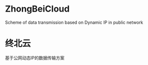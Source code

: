 # ZhongBeiCloud
Scheme of data transmission based on Dynamic IP in public network
# 终北云
基于公网动态IP的数据传输方案
